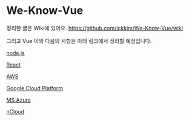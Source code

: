 # We-Know-Vue

정리한 글은 Wiki에 있어요.
https://github.com/ickkim/We-Know-Vue/wiki


그리고 Vue 이외 다음의 사항은 아래 링크에서 정리할 예정입니다.

[node.js]()

[React]()

[AWS]()

[Google Cloud Platform]()

[MS Azure]()

[nCloud]()

